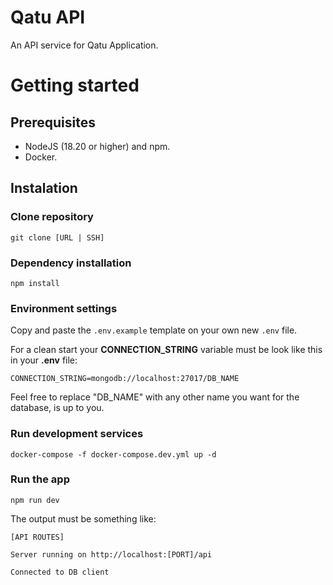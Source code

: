 # Qatu API

An API service for Qatu Application.


# Getting started

## Prerequisites
* NodeJS (18.20 or higher) and npm. 
* Docker.

## Instalation

### Clone repository
```
git clone [URL | SSH]
```
### Dependency installation

```
npm install
```

### Environment settings

Copy and paste the `.env.example` template on your own new `.env` file.

For a clean start your **CONNECTION_STRING** variable must be look like this in your **.env** file:

```
CONNECTION_STRING=mongodb://localhost:27017/DB_NAME
```

Feel free to replace "DB_NAME" with any other name you want for the database, is up to you.

### Run development services

```
docker-compose -f docker-compose.dev.yml up -d
```

### Run the app

```
npm run dev
```

The output must be something like:

`[API ROUTES]`

`Server running on http://localhost:[PORT]/api`

`Connected to DB client`
